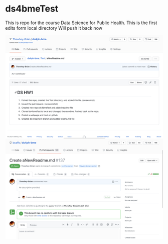 # ds4bmeTest

This is repo for the course Data Science for Public Health.
This is the first edits form local directory
Will push it back now

![screenshot for questio 1](https://github.com/Thewhey-Brian/ds4bmeTest/blob/main/IMG_5584D6130E84-1.jpeg)
![screenshot for pull request](https://github.com/Thewhey-Brian/ds4bmeTest/blob/main/IMG_011CC1F6A03E-1.jpeg)
